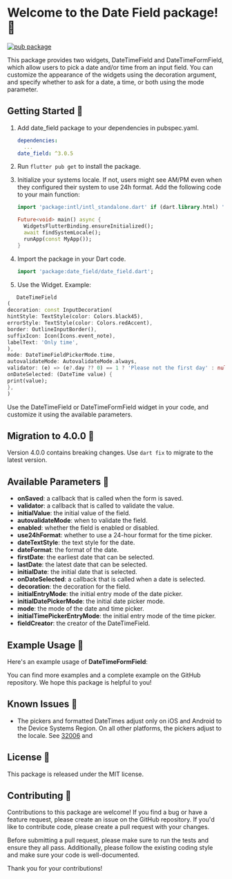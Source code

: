 # Welcome to the Date Field package! 📅

[![pub package](https://img.shields.io/pub/v/date_field.svg)](https://pub.dev/packages/date_field)

This package provides two widgets, DateTimeField and DateTimeFormField, which allow users to pick a
date and/or time from an input field. You can customize the appearance of the widgets using the
decoration argument, and specify whether to ask for a date, a time, or both using the mode
parameter.

## Getting Started 🚀

1. Add date_field package to your dependencies in pubspec.yaml.
   ```yaml
   dependencies:
     ...
   date_field: ^3.0.5
   ```
2. Run `flutter pub get` to install the package.
3. Initialize your systems locale. If not, users might see AM/PM even when
   they configured their system to use 24h format. Add the following code to your main function:

   ```dart
   import 'package:intl/intl_standalone.dart' if (dart.library.html) 'package:intl/intl_browser.dart';

   Future<void> main() async {
     WidgetsFlutterBinding.ensureInitialized();
     await findSystemLocale();
     runApp(const MyApp());
   }
   ```
4. Import the package in your Dart code.
   ```dart
   import 'package:date_field/date_field.dart';
   ```
5. Use the Widget. Example:

```dart
   DateTimeField
(
decoration: const InputDecoration(
hintStyle: TextStyle(color: Colors.black45),
errorStyle: TextStyle(color: Colors.redAccent),
border: OutlineInputBorder(),
suffixIcon: Icon(Icons.event_note),
labelText: 'Only time',
),
mode: DateTimeFieldPickerMode.time,
autovalidateMode: AutovalidateMode.always,
validator: (e) => (e?.day ?? 0) == 1 ? 'Please not the first day' : null,
onDateSelected: (DateTime value) {
print(value);
},
)
   ```

Use the DateTimeField or DateTimeFormField widget in your code, and customize it using the available
parameters.

## Migration to 4.0.0 🚀

Version 4.0.0 contains breaking changes. Use `dart fix` to migrate to the latest version.

## Available Parameters 📝

- <b>onSaved</b>: a callback that is called when the form is saved.
- <b>validator</b>: a callback that is called to validate the value.
- <b>initialValue</b>: the initial value of the field.
- <b>autovalidateMode</b>: when to validate the field.
- <b>enabled</b>: whether the field is enabled or disabled.
- <b>use24hFormat</b>: whether to use a 24-hour format for the time picker.
- <b>dateTextStyle</b>: the text style for the date.
- <b>dateFormat</b>: the format of the date.
- <b>firstDate</b>: the earliest date that can be selected.
- <b>lastDate</b>: the latest date that can be selected.
- <b>initialDate</b>: the initial date that is selected.
- <b>onDateSelected</b>: a callback that is called when a date is selected.
- <b>decoration</b>: the decoration for the field.
- <b>initialEntryMode</b>: the initial entry mode of the date picker.
- <b>initialDatePickerMode</b>: the initial date picker mode.
- <b>mode</b>: the mode of the date and time picker.
- <b>initialTimePickerEntryMode</b>: the initial entry mode of the time picker.
- <b>fieldCreator</b>: the creator of the DateTimeField.

## Example Usage 📖

Here's an example usage of <b>DateTimeFormField</b>:

You can find more examples and a complete example on the GitHub repository. We hope this package is
helpful to you!

## Known Issues 🐛

- The pickers and formatted DateTimes adjust only on iOS and Android to the Device Systems Region.
  On all other platforms, the pickers adjust to the locale.
  See [32006](https://github.com/flutter/flutter/issues/32006) and

## License 📜

This package is released under the MIT license.

## Contributing 🤝

Contributions to this package are welcome! If you find a bug or have a feature request, please
create an issue on the GitHub repository. If you'd like to contribute code, please create a pull
request with your changes.

Before submitting a pull request, please make sure to run the tests and ensure they all pass.
Additionally, please follow the existing coding style and make sure your code is well-documented.

Thank you for your contributions!